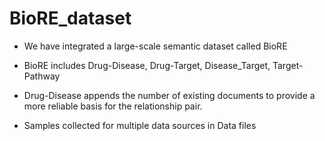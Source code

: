 # BioRE_dataset
* We have integrated a large-scale semantic dataset called BioRE

* BioRE includes Drug-Disease, Drug-Target, Disease_Target, Target-Pathway
* Drug-Disease appends the number of existing documents to provide a more reliable basis for the relationship pair.
* Samples collected for multiple data sources in Data files

